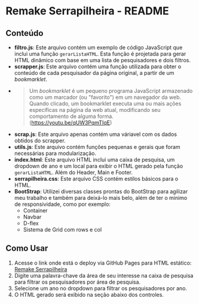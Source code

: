 # Remake Serrapilheira - README

## Conteúdo

- **filtro.js**: Este arquivo contém um exemplo de código JavaScript que inclui uma função `gerarListaHTML`. Esta função é projetada para gerar HTML dinâmico com base em uma lista de pesquisadores e dois filtros.
- **scrapper.js**: Este arquivo contém uma função utilizada para obter o conteúdo de cada pesquisador da página original, a partir de um _bookmarklet_.
- > Um _bookmarklet_ é um pequeno programa JavaScript armazenado como um marcador (ou "favorito") em um navegador da web. Quando clicado, um bookmarklet executa uma ou mais ações específicas na página da web atual, modificando seu comportamento de alguma forma.
  >  (https://youtu.be/qUW3PqmTIqE)
- **scrap.js**: Este arquivo apenas contém uma váriavel com os dados obtidos do scrapper.
- **utils.js**: Este arquivo contém funções pequenas e gerais que foram necessárias para modularização.
- **index.html**: Este arquivo HTML inclui uma caixa de pesquisa, um dropdown de ano e um local para exibir o HTML gerado pela função `gerarListaHTML`. Além do Header, Main e Footer.
- **serrapilheira.css**: Este arquivo CSS contém estilos básicos para o HTML.
- **BootStrap**: Utilizei diversas classes prontas do BootStrap para agilizar meu trabalho e também para deixá-lo mais belo, além de ter o minimo de responsividade, como por exemplo:
  - Container
  - Navbar
  - D-flex
  - Sistema de Grid com rows e col 

## Como Usar

1. Acesse o link onde está o deploy via GitHub Pages para HTML estático: [Remake Serrapilheira](https://elc1090.github.io/project1-2024a-RamonXXII/)
2. Digite uma palavra-chave da área de seu interesse na caixa de pesquisa para filtrar os pesquisadores por área de pesquisa.
3. Selecione um ano no dropdown para filtrar os pesquisadores por ano.
4. O HTML gerado será exibido na seção abaixo dos controles.
